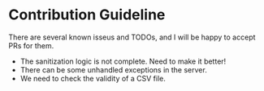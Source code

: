 # Contribution Guideline

There are several known isseus and TODOs, and I will be happy to accept PRs for them.

- The sanitization logic is not complete. Need to make it better!
- There can be some unhandled exceptions in the server.
- We need to check the validity of a CSV file.

